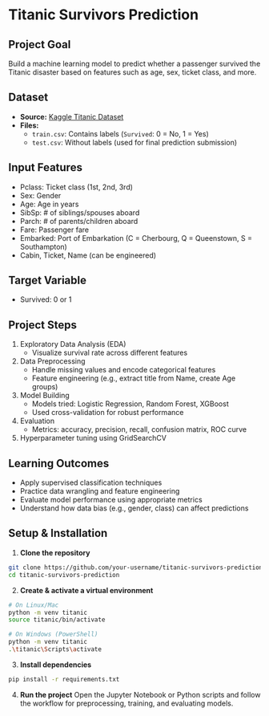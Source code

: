 # Titanic Survivors Prediction

## Project Goal
Build a machine learning model to predict whether a passenger survived the Titanic disaster based on features such as age, sex, ticket class, and more.

## Dataset
- **Source:** [Kaggle Titanic Dataset]([https://www.kaggle.com/competitions/titanic/data?select=train.csv](https://www.kaggle.com/competitions/titanic/data?))
- **Files:**
  - `train.csv`: Contains labels (`Survived`: 0 = No, 1 = Yes)
  - `test.csv`: Without labels (used for final prediction submission)

## Input Features
- Pclass: Ticket class (1st, 2nd, 3rd)  
- Sex: Gender  
- Age: Age in years  
- SibSp: # of siblings/spouses aboard  
- Parch: # of parents/children aboard  
- Fare: Passenger fare  
- Embarked: Port of Embarkation (C = Cherbourg, Q = Queenstown, S = Southampton)  
- Cabin, Ticket, Name (can be engineered)

## Target Variable
- Survived: 0 or 1

## Project Steps
1. Exploratory Data Analysis (EDA)  
   - Visualize survival rate across different features  
2. Data Preprocessing  
   - Handle missing values and encode categorical features  
   - Feature engineering (e.g., extract title from Name, create Age groups)  
3. Model Building  
   - Models tried: Logistic Regression, Random Forest, XGBoost  
   - Used cross-validation for robust performance  
4. Evaluation  
   - Metrics: accuracy, precision, recall, confusion matrix, ROC curve  
5. Hyperparameter tuning using GridSearchCV  

## Learning Outcomes
- Apply supervised classification techniques  
- Practice data wrangling and feature engineering  
- Evaluate model performance using appropriate metrics  
- Understand how data bias (e.g., gender, class) can affect predictions  

## Setup & Installation
1. **Clone the repository**
```bash
git clone https://github.com/your-username/titanic-survivors-prediction.git
cd titanic-survivors-prediction
```
2. **Create & activate a virtual environment**
```bash
# On Linux/Mac
python -m venv titanic
source titanic/bin/activate

# On Windows (PowerShell)
python -m venv titanic
.\titanic\Scripts\activate
```
3. **Install dependencies**
```bash
pip install -r requirements.txt
```
4. **Run the project**
Open the Jupyter Notebook or Python scripts and follow the workflow for preprocessing, training, and evaluating models.
